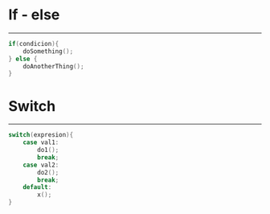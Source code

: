 # If - else
---
```c++
if(condicion){
	doSomething();
} else {
	doAnotherThing();
}
```

# Switch
---
```c++
switch(expresion){
	case val1:
		do1();
		break;
	case val2:
		do2();
		break;
	default:
		x();
}
```
